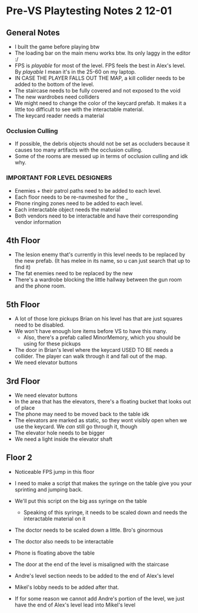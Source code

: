 # Pre-VS Playtesting Notes 2 12-01

## General Notes
- I built the game before playing btw
- The loading bar on the main menu works btw. Its only laggy in the editor :/
- FPS is *playable* for most of the level. FPS feels the best in Alex's level. By *playable* I mean it's in the 25-60 on my laptop.
- IN CASE THE PLAYER FALLS OUT THE MAP, a kill collider needs to be added to the bottom of the level.
- The staircase needs to be fully covered and not exposed to the void
- The new wardrobes need colliders
- We might need to change the color of the keycard prefab. It makes it a little too difficult to see with the interactable material.
- The keycard reader needs a material
### Occlusion Culling
- If possible, the debris objects should not be set as occluders because it causes too many artifacts with the occlusion culling.
- Some of the rooms are messed up in terms of occlusion culling and idk why.

### IMPORTANT FOR LEVEL DESIGNERS
- Enemies + their patrol paths need to be added to each level.
- Each floor needs to be re-navmeshed for the _
- Phone ringing zones need to be added to each level.
- Each interactable object needs the material
- Both vendors need to be interactable and have their corresponding vendor information

## 4th Floor
- The lesion enemy that's currently in this level needs to be replaced by the new prefab. (It has melee in its name, so u can just search that up to find it)
- The fat enemies need to be replaced by the new 
- There's a wardrobe blocking the little hallway between the gun room and the phone room. 

## 5th Floor
- A lot of those lore pickups Brian on his level has that are just squares need to be disabled. 
- We won't have enough lore items before VS to have this many. 
	- Also, there's a prefab called MinorMemory, which you should be using for these pickups
- The door in Brian's level where the keycard USED TO BE needs a collider. The player can walk through it and fall out of the map.
- We need elevator buttons

## 3rd Floor
- We need elevator buttons
- In the area that has the elevators, there's a floating bucket that looks out of place
- The phone may need to be moved back to the table idk
- The elevators are marked as static, so they wont visibly open when we use the keycard. We *can* still go through it, though
- The elevator hole needs to be bigger 
- We need a light inside the elevator shaft

## Floor 2
- Noticeable FPS jump in this floor
- I need to make a script that makes the syringe on the table give you your sprinting and jumping back.
- We'll put this script on the big ass syringe on the table
	- Speaking of this syringe, it needs to be scaled down and needs the interactable material on it
- The doctor needs to be scaled down a little. Bro's ginormous
- The doctor also needs to be interactable
- Phone is floating above the table
- The door at the end of the level is misaligned with the staircase

- Andre's level section needs to be added to the end of Alex's level
- Mikel's lobby needs to be added after that.
- If for some reason we cannot add Andre's portion of the level, we just have the end of Alex's level lead into Mikel's level
